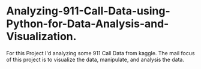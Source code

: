 # Analyzing-911-Call-Data-using-Python-for-Data-Analysis-and-Visualization.
For this Project I'd analyzing some 911 Call Data from kaggle. The mail focus of this project is to visualize the data, manipulate, and analysis the data.
